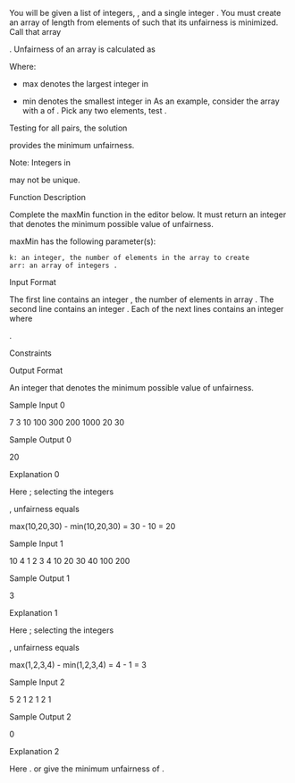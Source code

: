You will be given a list of integers, , and a single integer . You must create an array of length from elements of such that its unfairness is minimized. Call that array

. Unfairness of an array is calculated as

Where:
- max denotes the largest integer in

- min denotes the smallest integer in As an example, consider the array with a of . Pick any two elements, test .

Testing for all pairs, the solution

provides the minimum unfairness.

Note: Integers in

may not be unique.

Function Description

Complete the maxMin function in the editor below. It must return an integer that denotes the minimum possible value of unfairness.

maxMin has the following parameter(s):

    k: an integer, the number of elements in the array to create
    arr: an array of integers .

Input Format

The first line contains an integer
, the number of elements in array .
The second line contains an integer .
Each of the next lines contains an integer where

.

Constraints



Output Format

An integer that denotes the minimum possible value of unfairness.

Sample Input 0

7
3
10
100
300
200
1000
20
30

Sample Output 0

20

Explanation 0

Here
; selecting the integers

, unfairness equals

max(10,20,30) - min(10,20,30) = 30 - 10 = 20

Sample Input 1

10
4
1
2
3
4
10
20
30
40
100
200

Sample Output 1

3

Explanation 1

Here
; selecting the integers

, unfairness equals

max(1,2,3,4) - min(1,2,3,4) = 4 - 1 = 3

Sample Input 2

5
2
1
2
1
2
1

Sample Output 2

0

Explanation 2

Here
. or give the minimum unfairness of .

